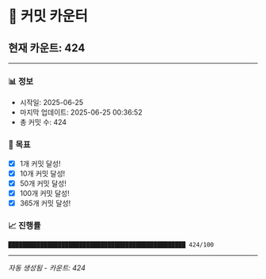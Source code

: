 # 🔢 커밋 카운터

## 현재 카운트: 424

---

### 📊 정보
- 시작일: 2025-06-25
- 마지막 업데이트: 2025-06-25 00:36:52
- 총 커밋 수: 424

### 🎯 목표
- [x] 1개 커밋 달성!
- [x] 10개 커밋 달성!
- [x] 50개 커밋 달성!
- [x] 100개 커밋 달성!
- [x] 365개 커밋 달성!

### 📈 진행률
```
██████████████████████████████████████████████████ 424/100
```

---
*자동 생성됨 - 카운트: 424*
